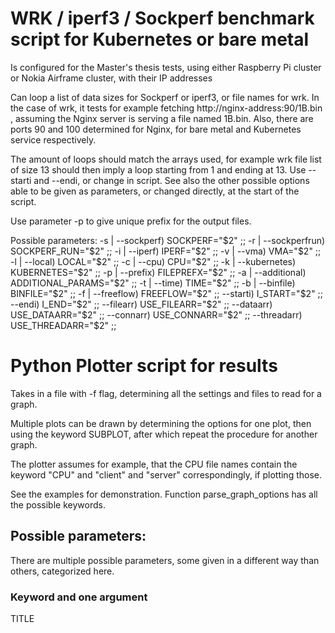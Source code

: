 # WRK / iperf3 / Sockperf benchmark script for Kubernetes or bare metal

Is configured for the Master's thesis tests, using either Raspberry Pi cluster or Nokia Airframe cluster, with their IP addresses

Can loop a list of data sizes for Sockperf or iperf3, or file names for wrk. In the case of wrk, it tests for example fetching http://nginx-address:90/1B.bin , assuming the Nginx server is serving a file named 1B.bin. Also, there are ports 90 and 100 determined for Nginx, for bare metal and Kubernetes service respectively.

The amount of loops should match the arrays used, for example wrk file list of size 13 should then imply a loop starting from 1 and ending at 13. Use --starti and --endi, or change in script. See also the other possible options able to be given as parameters, or changed directly, at the start of the script.

Use parameter -p to give unique prefix for the output files.

Possible parameters:
    -s | --sockperf) SOCKPERF="$2" ;;
    -r | --sockperfrun) SOCKPERF_RUN="$2" ;;
    -i | --iperf) IPERF="$2" ;;
    -v | --vma) VMA="$2" ;;
    -l | --local) LOCAL="$2" ;;
    -c | --cpu) CPU="$2" ;;
    -k | --kubernetes) KUBERNETES="$2" ;;
    -p | --prefix) FILEPREFX="$2" ;;
    -a | --additional) ADDITIONAL_PARAMS="$2" ;;
    -t | --time) TIME="$2" ;;
    -b | --binfile) BINFILE="$2" ;;
    -f | --freeflow) FREEFLOW="$2" ;;
    --starti) I_START="$2" ;;
    --endi) I_END="$2" ;;
    --filearr) USE_FILEARR="$2" ;;
    --dataarr) USE_DATAARR="$2" ;;
    --connarr) USE_CONNARR="$2" ;;
    --threadarr) USE_THREADARR="$2" ;;



# Python Plotter script for results

Takes in a file with -f flag, determining all the settings and files to read for a graph.

Multiple plots can be drawn by determining the options for one plot, then using the keyword SUBPLOT, after which repeat the procedure for another graph.

The plotter assumes for example, that the CPU file names contain the keyword "CPU" and "client" and "server" correspondingly, if plotting those.

See the examples for demonstration. Function parse_graph_options has all the possible keywords.

## Possible parameters:
There are multiple possible parameters, some given in a different way than others, categorized here.

### Keyword and one argument
TITLE <title>, TITLE2 <title second row> - Global title for the graph
FILENAME <output file name>
FILEDIR <directory> - has to be given at the start of the file to determine a directory where stat files are located, default current directory. Can be given again after FILES or CPUFILES keywords, to change the directory for a graph and all subsequent graphs until another FILEDIR keyword.
COLUMNS <column amount> - How many graphs are drawn in one row

### The ARG keyword
ARG <argument> <options>
Single plot argument with specific options. Possible arguments:
title <title> - Set a title for the specific plot
cpu <optional space separated params> - for CPU data parsing (from top tool), plot timeline of CPU usages
cpu-mean <optional space separated params> - for CPU data parsing (from top tool), plot mean CPU usages
CPU parameters are space separated, for example: "cpu-mean user kernel sw-int" plots the corresponding CPU information.
percentile <space separated percentile list> - for example "percentile 50 90 99 99.999" gives the corresponding percentile graphs. Don't use %, it is added in script.

### Required file lists

Either FILES or CPUFILES
Give a list of files to read on the next rows

### Space separated options
ARGS <space separated single word arguments>

### Comma separated options
AXES - give the units for axes
XAXIS - x axis values
LABELS - Graph labels, use with COMPARE to give custom labels instead of the COMPARE keywords
COMPARE - Use keywords in file names to create a graph per those files and compare to a graph of other group of files: e.g. bare vs kube
ANNOTATE - Use label names to annotate only specific graphs



### Single keyword options
SHAREY - share the Y axis between all plots
SUBPLOT - determines the start of another plot, give the graph options after normally


